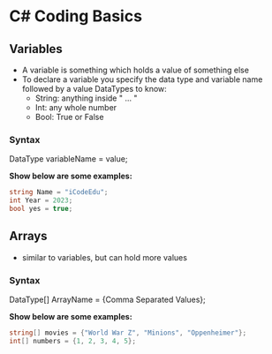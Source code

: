 # C# Coding Basics

## Variables
* A variable is something which holds a value of something else
* To declare a variable you specify the data type and variable name followed by a value
  DataTypes to know:
  * String: anything inside " ... "
  * Int: any whole number
  * Bool: True or False
### Syntax
DataType variableName = value;

__Show below are some examples:__
```C#
string Name = "iCodeEdu";
int Year = 2023;
bool yes = true;
```

## Arrays
* similar to variables, but can hold more values
### Syntax
DataType[] ArrayName = {Comma Separated Values};

__Show below are some examples:__
```C#
string[] movies = {"World War Z", "Minions", "Oppenheimer"};
int[] numbers = {1, 2, 3, 4, 5};
```


